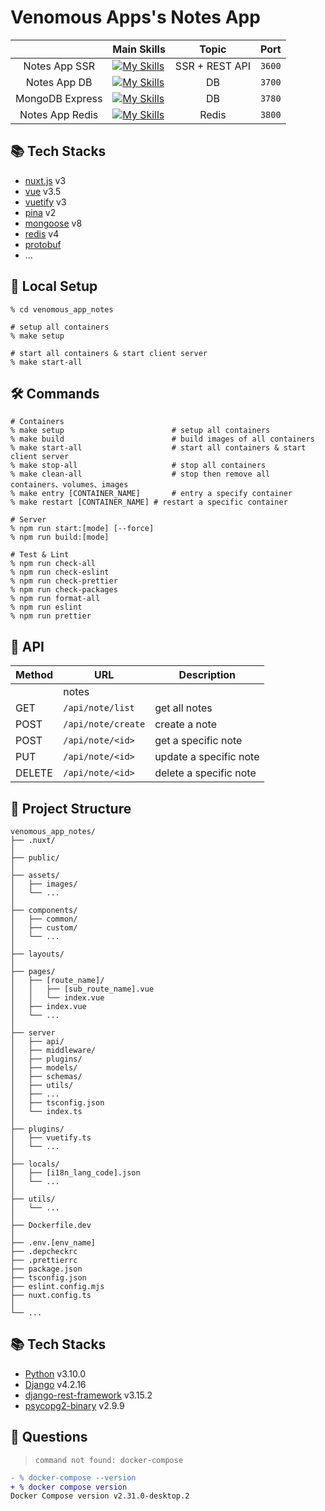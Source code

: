 # Venomous Apps's Notes App

|                 | Main Skills                                                                                                  |     Topic      |  Port  |
| :-------------: | ------------------------------------------------------------------------------------------------------------ | :------------: | :----: |
|  Notes App SSR  | [![My Skills](https://skillicons.dev/icons?i=docker,nuxt,vue&perline=4&theme=light)](https://skillicons.dev) | SSR + REST API | `3600` |
|  Notes App DB   | [![My Skills](https://skillicons.dev/icons?i=docker,mongodb&perline=4&theme=light)](https://skillicons.dev)  |       DB       | `3700` |
| MongoDB Express | [![My Skills](https://skillicons.dev/icons?i=docker,mongodb&perline=4&theme=light)](https://skillicons.dev)  |       DB       | `3780` |
| Notes App Redis | [![My Skills](https://skillicons.dev/icons?i=docker,redis&perline=4&theme=light)](https://skillicons.dev)    |     Redis      | `3800` |

## 📚 Tech Stacks

- [nuxt.js]() v3
- [vue]() v3.5
- [vuetify]() v3
- [pina]() v2
- [mongoose]() v8
- [redis]() v4
- [protobuf](https://github.com/BlaxBerry333/venomous_app_protobuf)
- ...

## 🚀 Local Setup

```shell
% cd venomous_app_notes

# setup all containers
% make setup

# start all containers & start client server
% make start-all
```

## 🛠 Commands

```shell
# Containers
% make setup                        # setup all containers
% make build                        # build images of all containers
% make start-all                    # start all containers & start client server
% make stop-all                     # stop all containers
% make clean-all                    # stop then remove all containers、volumes、images
% make entry [CONTAINER_NAME]       # entry a specify container
% make restart [CONTAINER_NAME] # restart a specific container

# Server
% npm run start:[mode] [--force]
% npm run build:[mode]

# Test & Lint
% npm run check-all
% npm run check-eslint
% npm run check-prettier
% npm run check-packages
% npm run format-all
% npm run eslint
% npm run prettier
```

## 🔗 API

| Method | URL                | Description            |
| ------ | ------------------ | ---------------------- |
|        | notes              |                        |
| GET    | `/api/note/list`   | get all notes          |
| POST   | `/api/note/create` | create a note          |
| POST   | `/api/note/<id>`   | get a specific note    |
| PUT    | `/api/note/<id>`   | update a specific note |
| DELETE | `/api/note/<id>`   | delete a specific note |

## 📂 Project Structure

```shell
venomous_app_notes/
├── .nuxt/
│
├── public/
│
├── assets/
│   ├── images/
│   └── ...
│
├── components/
│   ├── common/
│   ├── custom/
│   └── ...
│
├── layouts/
│
├── pages/
│   ├── [route_name]/
│   │   ├── [sub_route_name].vue
│   │   └── index.vue
│   ├── index.vue
│   └── ...
│
├── server
│   ├── api/
│   ├── middleware/
│   ├── plugins/
│   ├── models/
│   ├── schemas/
│   ├── utils/
│   ├── ...
│   ├── tsconfig.json
│   └── index.ts
│
├── plugins/
│   ├── vuetify.ts
│   └── ...
│
├── locals/
│   ├── [i18n_lang_code].json
│   └── ...
│
├── utils/
│   └── ...
│
├── Dockerfile.dev
│
├── .env.[env_name]
├── .depcheckrc
├── .prettierrc
├── package.json
├── tsconfig.json
├── eslint.config.mjs
├── nuxt.config.ts
│
└── ...
```

## 📚 Tech Stacks

- [Python]() v3.10.0
- [Django]() v4.2.16
- [django-rest-framework]() v3.15.2
- [psycopg2-binary]() v2.9.9

## 🤔 Questions

> `command not found: docker-compose`

```diff
- % docker-compose --version
+ % docker compose version
Docker Compose version v2.31.0-desktop.2
```
